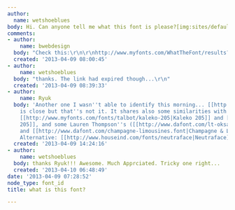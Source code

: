 ```yaml
---
author:
  name: wetshoeblues
body: Hi. Can anyone tell me what this font is please?[img:sites/default/files/old-images/ca2655_ed51e8aa76f4ac44bf8c7898f5c17834_6392.jpg_srz_256_51_75_22_0.50_1.20_0.jpeg]
comments:
- author:
    name: bwebdesign
  body: "Check this:\r\n\r\nhttp://www.myfonts.com/WhatTheFont/results?ch%5B0%5D=R&ch%5B1%5D=o&ch%5B2%5D=w&ch%5B3%5D=.&ch%5B4%5D=A&ch%5B5%5D=P&ch%5B6%5D=R&wtfserver=rsc_wtf3&id=00008cfa515eeb32000ada2c0000054f&glyphcount=7&imageid=0&x=59&y=39"
  created: '2013-04-09 08:00:45'
- author:
    name: wetshoeblues
  body: "thanks. The link had expired though...\r\n"
  created: '2013-04-09 08:39:33'
- author:
    name: Ryuk
  body: 'Another one I wasn''t able to identify this morning... [[http://www.myfonts.com/fonts/casvandegoor/phi-roman|Phi]]
    is close but that''s not it. It shares also some similarities with Talbot Type
    [[http://www.myfonts.com/fonts/talbot/kaleko-205|Kaleko 205]] and [[http://www.myfonts.com/fonts/talbot/kamerik-205|Kamerik
    205]], and some Lauren Thompson''s ([[http://www.dafont.com/lt-oksana.font|Oksana]]
    and [[http://www.dafont.com/champagne-limousines.font|Champagne & Limousines]]).
    Alternative: [[http://www.houseind.com/fonts/neutraface|Neutraface]]'
  created: '2013-04-09 14:24:16'
- author:
    name: wetshoeblues
  body: thanks Ryuk!!! Awesome. Much Apprciated. Tricky one right...
  created: '2013-04-10 06:48:49'
date: '2013-04-09 07:28:52'
node_type: font_id
title: what is this font?

---
```

